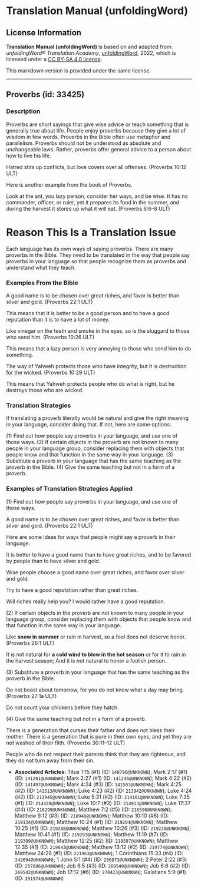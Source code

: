 # Translation Manual (unfoldingWord)

## License Information

**Translation Manual (unfoldingWord)** is based on and adapted from: _unfoldingWord® Translation Academy_, [unfoldingWord](https://unfoldingword.org/utw), 2022, which is licensed under a [CC BY-SA 4.0 license](https://creativecommons.org/licenses/by-sa/4.0/legalcode.en).

This markdown version is provided under the same license.



--------------------------------

## Proverbs (id: 33425)

### Description

Proverbs are short sayings that give wise advice or teach something that is generally true about life. People enjoy proverbs because they give a lot of wisdom in few words. Proverbs in the Bible often use metaphor and parallelism. Proverbs should not be understood as absolute and unchangeable laws. Rather, proverbs offer general advice to a person about how to live his life.

Hatred stirs up conflicts, but love covers over all offenses. (Proverbs 10:12 ULT)

Here is another example from the book of Proverbs.

Look at the ant, you lazy person, consider her ways, and be wise. It has no commander, officer, or ruler, yet it prepares its food in the summer, and during the harvest it stores up what it will eat. (Proverbs 6:6–8 ULT)

Reason This Is a Translation Issue
==================================

Each language has its own ways of saying proverbs. There are many proverbs in the Bible. They need to be translated in the way that people say proverbs in your language so that people recognize them as proverbs and understand what they teach.

### Examples From the Bible

A good name is to be chosen over great riches, and favor is better than silver and gold. (Proverbs 22:1 ULT)

This means that it is better to be a good person and to have a good reputation than it is to have a lot of money.

Like vinegar on the teeth and smoke in the eyes, so is the sluggard to those who send him. (Proverbs 10:26 ULT)

This means that a lazy person is very annoying to those who send him to do something.

The way of Yahweh protects those who have integrity, but it is destruction for the wicked. (Proverbs 10:29 ULT)

This means that Yahweh protects people who do what is right, but he destroys those who are wicked.

### Translation Strategies

If translating a proverb literally would be natural and give the right meaning in your language, consider doing that. If not, here are some options:

(1\) Find out how people say proverbs in your language, and use one of those ways. (2\) If certain objects in the proverb are not known to many people in your language group, consider replacing them with objects that people know and that function in the same way in your language. (3\) Substitute a proverb in your language that has the same teaching as the proverb in the Bible. (4\) Give the same teaching but not in a form of a proverb.

### Examples of Translation Strategies Applied

(1\) Find out how people say proverbs in your language, and use one of those ways.

A good name is to be chosen over great riches, and favor is better than silver and gold. (Proverbs 22:1 ULT)

Here are some ideas for ways that people might say a proverb in their language.

It is better to have a good name than to have great riches, and to be favored by people than to have silver and gold.

Wise people choose a good name over great riches, and favor over silver and gold.

Try to have a good reputation rather than great riches.

Will riches really help you? I would rather have a good reputation.

(2\) If certain objects in the proverb are not known to many people in your language group, consider replacing them with objects that people know and that function in the same way in your language.

Like **snow in summer** or rain in harvest, so a fool does not deserve honor. (Proverbs 26:1 ULT)

It is not natural for **a cold wind to blow in the hot season** or for it to rain in the harvest season; And it is not natural to honor a foolish person.

(3\) Substitute a proverb in your language that has the same teaching as the proverb in the Bible.

Do not boast about tomorrow, for you do not know what a day may bring. (Proverbs 27:1a ULT)

Do not count your chickens before they hatch.

(4\) Give the same teaching but not in a form of a proverb.

There is a generation that curses their father and does not bless their mother. There is a generation that is pure in their own eyes, and yet they are not washed of their filth. (Proverbs 30:11–12 ULT)

People who do not respect their parents think that they are righteous, and they do not turn away from their sin.

* **Associated Articles:** Titus 1:15 (#1) (ID: `140796@UNKNOWN`); Mark 2:17 (#1) (ID: `141201@UNKNOWN`); Mark 2:27 (#1) (ID: `141246@UNKNOWN`); Mark 4:22 (#2) (ID: `141497@UNKNOWN`); Mark 4:24 (#3) (ID: `141507@UNKNOWN`); Mark 4:25 (#2) (ID: `141513@UNKNOWN`); Luke 4:23 (#2) (ID: `213942@UNKNOWN`); Luke 4:24 (#2) (ID: `213945@UNKNOWN`); Luke 5:31 (#2) (ID: `214101@UNKNOWN`); Luke 7:35 (#1) (ID: `214428@UNKNOWN`); Luke 10:7 (#3) (ID: `214913@UNKNOWN`); Luke 17:37 (#4) (ID: `216299@UNKNOWN`); Matthew 7:2 (#5) (ID: `218590@UNKNOWN`); Matthew 9:12 (#3) (ID: `218948@UNKNOWN`); Matthew 10:10 (#6) (ID: `219134@UNKNOWN`); Matthew 10:24 (#1) (ID: `219204@UNKNOWN`); Matthew 10:25 (#1) (ID: `219208@UNKNOWN`); Matthew 10:26 (#3) (ID: `219220@UNKNOWN`); Matthew 10:41 (#1) (ID: `219293@UNKNOWN`); Matthew 11:19 (#7) (ID: `219399@UNKNOWN`); Matthew 12:25 (#2) (ID: `219587@UNKNOWN`); Matthew 12:35 (#1) (ID: `219643@UNKNOWN`); Matthew 13:12 (#2) (ID: `219774@UNKNOWN`); Matthew 24:28 (#1) (ID: `221963@UNKNOWN`); 1 Corinthians 15:33 (#4) (ID: `242694@UNKNOWN`); 1 John 5:1 (#4) (ID: `256873@UNKNOWN`); 2 Peter 2:22 (#3) (ID: `257886@UNKNOWN`); Job 6:5 (#3) (ID: `269540@UNKNOWN`); Job 6:6 (#2) (ID: `269542@UNKNOWN`); Job 17:12 (#6) (ID: `270423@UNKNOWN`); Galatians 5:9 (#1) (ID: `391974@UNKNOWN`)

